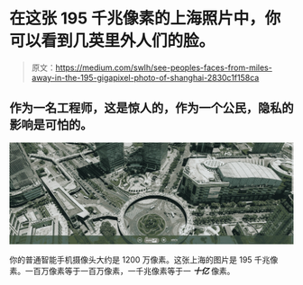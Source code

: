 # 在这张 195 千兆像素的上海照片中，你可以看到几英里外人们的脸。

> 原文：<https://medium.com/swlh/see-peoples-faces-from-miles-away-in-the-195-gigapixel-photo-of-shanghai-2830c1f158ca>

## 作为一名工程师，这是惊人的，作为一个公民，隐私的影响是可怕的。

![](img/7e62346d8f03ba1bfb97e128b3155cd1.png)

你的普通智能手机摄像头大约是 1200 万像素。这张上海的图片是 195 千兆像素。一百万像素等于一百万像素，一千兆像素等于一 ***十亿*** 像素。